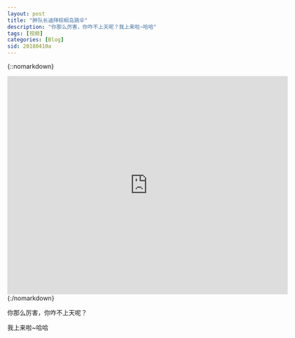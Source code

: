 ```yaml
---
layout: post
title: "肿队长迪拜棕榈岛跳伞"
description: "你那么厉害，你咋不上天呢？我上来啦~哈哈"
tags: [视频]
categories: [Blog]
sid: 20180410a
---
```


{::nomarkdown}
<iframe frameborder="0" width="640" height="498" src="https://v.qq.com/iframe/player.html?vid=r0626aq4lrb&tiny=0&auto=0" allowfullscreen></iframe>
{:/nomarkdown}

你那么厉害，你咋不上天呢？

我上来啦~哈哈